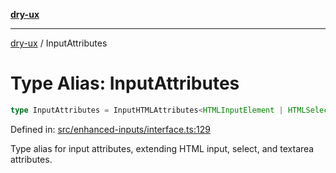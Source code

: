 [**dry-ux**](../README.md)

***

[dry-ux](../README.md) / InputAttributes

# Type Alias: InputAttributes

```ts
type InputAttributes = InputHTMLAttributes<HTMLInputElement | HTMLSelectElement | HTMLTextAreaElement>;
```

Defined in: [src/enhanced-inputs/interface.ts:129](https://github.com/navedr/dry-ux/blob/709faf84d0a46bbe07884742afd585685ac19a7a/src/enhanced-inputs/interface.ts#L129)

Type alias for input attributes, extending HTML input, select, and textarea attributes.
